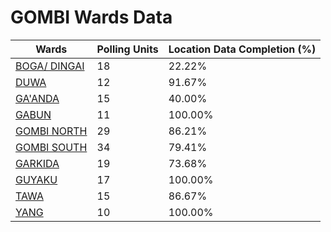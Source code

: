 
# GOMBI Wards Data

| Wards | Polling Units | Location Data Completion (%) |
| ---- | ----- | ------- |
| [BOGA/ DINGAI](./wards/226-boga/-dingai) | 18 | 22.22% |
| [DUWA](./wards/227-duwa) | 12 | 91.67% |
| [GA'ANDA](./wards/228-ga'anda) | 15 | 40.00% |
| [GABUN](./wards/229-gabun) | 11 | 100.00% |
| [GOMBI NORTH](./wards/230-gombi-north) | 29 | 86.21% |
| [GOMBI SOUTH](./wards/231-gombi-south) | 34 | 79.41% |
| [GARKIDA](./wards/232-garkida) | 19 | 73.68% |
| [GUYAKU](./wards/233-guyaku) | 17 | 100.00% |
| [TAWA](./wards/234-tawa) | 15 | 86.67% |
| [YANG](./wards/235-yang) | 10 | 100.00% |




